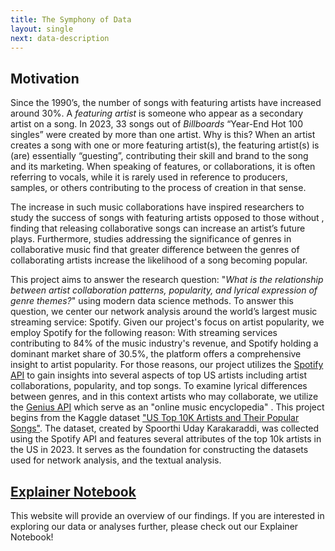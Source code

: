 ```yaml
---
title: The Symphony of Data 
layout: single
next: data-description
---
```


## Motivation 
Since the 1990’s, the number of songs with featuring artists have increased around 30%. A *featuring artist* is someone who appear as a secondary artist on a song. In 2023, 33 songs out of *Billboards* “Year-End Hot 100 singles” were created by more than one artist. Why is this? When an artist creates a song with one or more featuring artist(s), the featuring artist(s) is (are) essentially “guesting”, contributing their skill and brand to the song and its marketing. When speaking of features, or collaborations, it is often referring to vocals, while it is rarely used in reference to producers, samples, or others contributing to the process of creation in that sense. 

The increase in such music collaborations have inspired researchers to study the success of songs with featuring artists opposed to those without , finding that releasing collaborative songs can increase an artist’s future plays. Furthermore, studies addressing the significance of genres in collaborative music find that greater difference between the genres of collaborating artists increase the likelihood of a song becoming popular. 

This project aims to answer the research question: "*What is the relationship between artist collaboration patterns, popularity, and lyrical expression of genre themes?*" using modern data science methods. 
To answer this question, we center our network analysis around the world’s largest music streaming service: Spotify. Given our project's focus on artist popularity, we employ Spotify for the following reason: With streaming services contributing to 84% of the music industry's revenue, and Spotify holding a dominant market share of 30.5%, the platform offers a comprehensive insight to artist popularity. For those reasons, our project utilizes the [Spotify API](https://developer.spotify.com/documentation/web-api) to gain insights into several aspects of top US artists including artist collaborations, popularity, and top songs. To examine lyrical differences between genres, and in this context artists who may collaborate, we utilize the [Genius API](https://docs.genius.com/#/getting-started-h1) which serve as an "online music encyclopedia" .
This project begins from the Kaggle dataset ["US Top 10K Artists and Their Popular Songs"](https://www.kaggle.com/datasets/spoorthiuk/us-top-10k-artists-and-their-popular-songs). The dataset, created by Spoorthi Uday Karakaraddi, was collected using the Spotify API and features several attributes of the top 10k artists in the US in 2023. It serves as the foundation for constructing the datasets used for network analysis, and the textual analysis.


## [Explainer Notebook](file:///Users/livdreyerjohansen/Downloads/ProjectB.html)

This website will provide an overview of our findings. If you are interested in exploring our data or analyses further, please check out our Explainer Notebook! 
